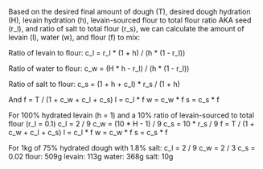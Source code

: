 Based on the desired final amount of dough (T), desired dough hydration (H), levain hydration (h), levain-sourced flour to total flour ratio AKA seed (r_l), and ratio of salt to total flour (r_s), we can calculate the amount of levain (l), water (w), and flour (f) to mix:

Ratio of levain to flour:
c_l = r_l * (1 + h) / (h * (1 - r_l))

Ratio of water to flour:
c_w = (H * h - r_l) / (h * (1 - r_l))

Ratio of salt to flour:
c_s = (1 + h + c_l) * r_s / (1 + h)

And
f = T / (1 + c_w + c_l + c_s)
l = c_l * f
w = c_w * f
s = c_s * f

For 100% hydrated levain (h = 1) and a 10% ratio of levain-sourced to total flour (r_l = 0.1)
c_l = 2 / 9
c_w = (10 * H - 1) / 9
c_s = 10 * r_s / 9
f = T / (1 + c_w + c_l + c_s)
l = c_l * f
w = c_w * f
s = c_s * f

For 1kg of 75% hydrated dough with 1.8% salt:
c_l = 2 / 9
c_w = 2 / 3
c_s = 0.02
flour: 509g
levain: 113g
water: 368g
salt: 10g